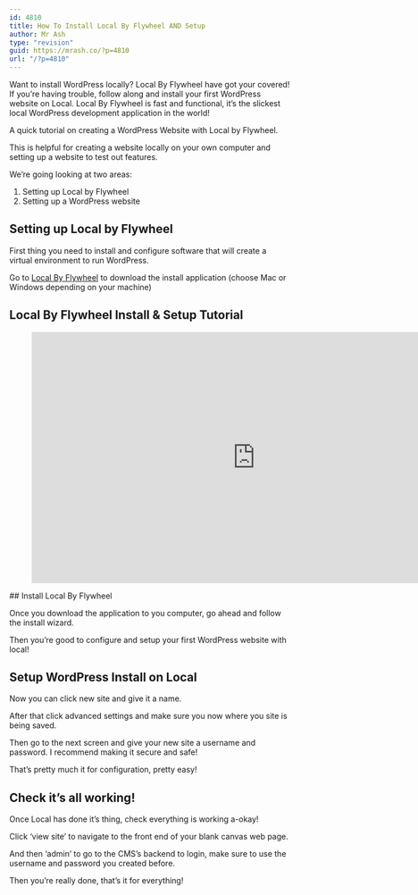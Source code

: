 ```yaml
---
id: 4810
title: How To Install Local By Flywheel AND Setup
author: Mr Ash
type: "revision"
guid: https://mrash.co/?p=4810
url: "/?p=4810"
---
```


Want to install WordPress locally? Local By Flywheel have got your covered! If you’re having trouble, follow along and install your first WordPress website on Local. Local By Flywheel is fast and functional, it’s the slickest local WordPress development application in the world!

A quick tutorial on creating a WordPress Website with Local by Flywheel.

This is helpful for creating a website locally on your own computer and setting up a website to test out features.

We’re going looking at two areas:  
 1. Setting up Local by Flywheel  
 2. Setting up a WordPress website

## Setting up Local by Flywheel

First thing you need to install and configure software that will create a virtual environment to run WordPress.

Go to [Local By Flywheel](https://localbyflywheel.com/) to download the install application (choose Mac or Windows depending on your machine)

## Local By Flywheel Install &amp; Setup Tutorial

<figure class="wp-block-embed is-type-video is-provider-youtube wp-block-embed-youtube wp-embed-aspect-16-9 wp-has-aspect-ratio"><div class="wp-block-embed__wrapper"><iframe allow="accelerometer; autoplay; clipboard-write; encrypted-media; gyroscope; picture-in-picture" allowfullscreen="" frameborder="0" height="450" loading="lazy" src="https://www.youtube.com/embed/QZBfCoGrTLo?feature=oembed" title="How To Install Local By Flywheel - 5 MINUTES" width="800"></iframe></div></figure>## Install Local By Flywheel

Once you download the application to you computer, go ahead and follow the install wizard.

Then you’re good to configure and setup your first WordPress website with local!

## Setup WordPress Install on Local

Now you can click new site and give it a name.

After that click advanced settings and make sure you now where you site is being saved.

Then go to the next screen and give your new site a username and password. I recommend making it secure and safe!

That’s pretty much it for configuration, pretty easy!

## Check it’s all working!

Once Local has done it’s thing, check everything is working a-okay!

Click ‘view site’ to navigate to the front end of your blank canvas web page.

And then ‘admin’ to go to the CMS’s backend to login, make sure to use the username and password you created before.

Then you’re really done, that’s it for everything!